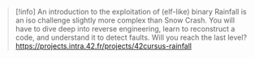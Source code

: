> [!info] An introduction to the exploitation of (elf-like) binary
> Rainfall is an iso challenge slightly more complex than Snow Crash. You will have to dive deep into reverse engineering, learn to reconstruct a code, and understand it to detect faults. Will you reach the last level?
> https://projects.intra.42.fr/projects/42cursus-rainfall

